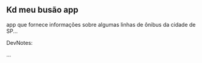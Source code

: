 ## Kd meu busão app
app que fornece informações sobre algumas linhas de ônibus da cidade de SP...

DevNotes: 

...